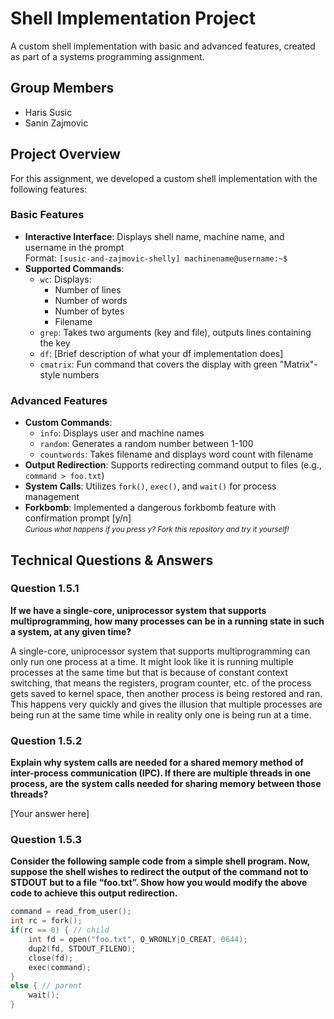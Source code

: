 # Shell Implementation Project

A custom shell implementation with basic and advanced features, created as part of a systems programming assignment.

## Group Members
- Haris Susic
- Sanin Zajmovic

## Project Overview
For this assignment, we developed a custom shell implementation with the following features:

### Basic Features
- **Interactive Interface**: Displays shell name, machine name, and username in the prompt  
  Format: `[susic-and-zajmovic-shelly] machinename@username:~$`
- **Supported Commands**:
  - `wc`: Displays:
    - Number of lines
    - Number of words
    - Number of bytes
    - Filename
  - `grep`: Takes two arguments (key and file), outputs lines containing the key
  - `df`: [Brief description of what your df implementation does]
  - `cmatrix`: Fun command that covers the display with green "Matrix"-style numbers

### Advanced Features
- **Custom Commands**:
  - `info`: Displays user and machine names
  - `random`: Generates a random number between 1-100
  - `countwords`: Takes filename and displays word count with filename
- **Output Redirection**: Supports redirecting command output to files (e.g., `command > foo.txt`)
- **System Calls**: Utilizes `fork()`, `exec()`, and `wait()` for process management
- **Forkbomb**: Implemented a dangerous forkbomb feature with confirmation prompt [y/n]  
  <small>*Curious what happens if you press y? Fork this repository and try it yourself!*</small>

## Technical Questions & Answers

### Question 1.5.1
**If we have a single-core, uniprocessor system that supports multiprogramming,
how many processes can be in a running state in such a system, at any given time?**

A single-core, uniprocessor system that supports multiprogramming can only run one process at a time. It might look like it is running multiple processes at the same time but that is because of constant context switching, that means the registers, program counter, etc. of the process gets saved to kernel space, then another process is being restored and ran. This happens very quickly and gives the illusion that multiple processes are being run at the same time while in reality only one is being run at a time.


### Question 1.5.2
**Explain why system calls are needed for a shared memory method of
inter-process communication (IPC). If there are multiple threads in one process, are the system
calls needed for sharing memory between those threads?**

[Your answer here]

### Question 1.5.3
**Consider the following sample code from a simple shell program. Now,
suppose the shell wishes to redirect the output of the command not to STDOUT but to a file
“foo.txt”. Show how you would modify the above code to achieve this output redirection.**

```c
command = read_from_user();
int rc = fork();
if(rc == 0) { // child
    int fd = open("foo.txt", O_WRONLY|O_CREAT, 0644);
    dup2(fd, STDOUT_FILENO);
    close(fd);
    exec(command);
}
else { // parent
    wait();
}
